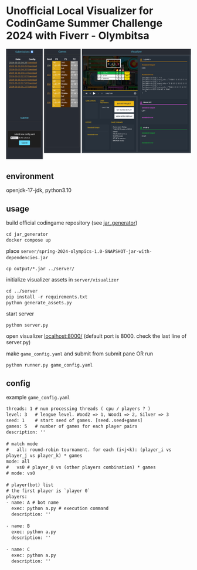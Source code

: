 # Unofficial Local Visualizer for CodinGame Summer Challenge 2024 with Fiverr - Olymbitsa

![server/screencap.png](server/screencap.png)

## environment
openjdk-17-jdk, python3.10

## usage
build official codingame repository (see [jar_generator](jar_generator))  
```
cd jar_generator
docker compose up
```

place `server/spring-2024-olympics-1.0-SNAPSHOT-jar-with-dependencies.jar`   

```
cp output/*.jar ../server/
```

initialize visualizer assets in `server/visualizer`  
```
cd ../server
pip install -r requirements.txt
python generate_assets.py
```

start server
```
python server.py
```

open visualizer [localhost:8000/](localhost:8000/) (default port is 8000. check the last line of server.py) 

make `game_config.yaml` and submit from submit pane OR run
```
python runner.py game_config.yaml
```

## config
example `game_config.yaml`
```
threads: 1 # num processing threads ( cpu / players ? )
level: 3   # league level. Wood2 => 1, Wood1 => 2, Silver => 3
seed: 1    # start seed of games. [seed..seed+games]  
games: 5   # number of games for each player pairs
description: ''

# match mode
#   all: round-robin tournament. for each (i<j<k): (player_i vs player_j vs player_k) * games
mode: all
#   vs0 # player_0 vs (other players combination) * games
# mode: vs0

# player(bot) list
# the first player is `player 0`
players:
- name: A # bot name
  exec: python a.py # execution command
  description: ''

- name: B
  exec: python a.py
  description: ''

- name: C
  exec: python a.py
  description: ''
```
